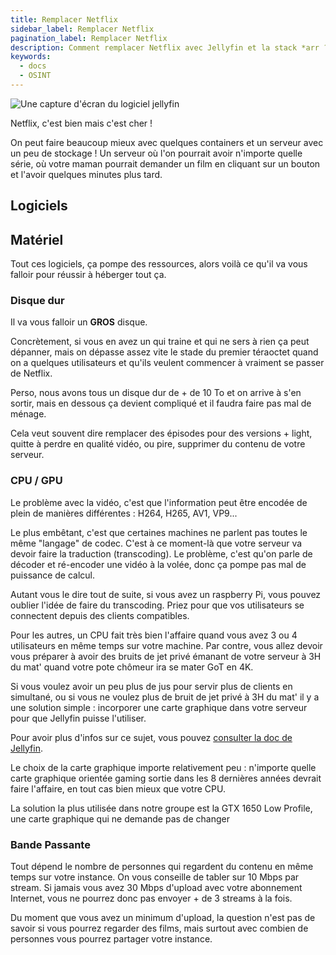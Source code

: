 ```yaml
---
title: Remplacer Netflix
sidebar_label: Remplacer Netflix
pagination_label: Remplacer Netflix
description: Comment remplacer Netflix avec Jellyfin et la stack *arr ?
keywords:
  - docs
  - OSINT
---
```


![Une capture d'écran du logiciel jellyfin](images/jellyfin_screen.png)

Netflix, c'est bien mais c'est cher !

On peut faire beaucoup mieux avec quelques containers et un serveur avec un peu de stockage ! Un serveur où l'on pourrait avoir n'importe quelle série, où votre maman pourrait demander un film en cliquant sur un bouton et l'avoir quelques minutes plus tard.

## Logiciels

## Matériel

Tout ces logiciels, ça pompe des ressources, alors voilà ce qu'il va vous falloir pour réussir à héberger tout ça.

### Disque dur

Il va vous falloir un **GROS** disque.

Concrètement, si vous en avez un qui traine et qui ne sers à rien ça peut dépanner, mais on dépasse assez vite le stade du premier téraoctet quand on a quelques utilisateurs et qu'ils veulent commencer à vraiment se passer de Netflix.

Perso, nous avons tous un disque dur de + de 10 To et on arrive à s'en sortir, mais en dessous ça devient compliqué et il faudra faire pas mal de ménage.

Cela veut souvent dire remplacer des épisodes pour des versions + light, quitte à perdre en qualité vidéo, ou pire, supprimer du contenu de votre serveur.

### CPU / GPU

Le problème avec la vidéo, c'est que l'information peut être encodée de plein de manières différentes : H264, H265, AV1, VP9...

Le plus embêtant, c'est que certaines machines ne parlent pas toutes le même "langage" de codec. C'est à ce moment-là que votre serveur va devoir faire la traduction (transcoding). Le problème, c'est qu'on parle de décoder et ré-encoder une vidéo à la volée, donc ça pompe pas mal de puissance de calcul.

Autant vous le dire tout de suite, si vous avez un raspberry Pi, vous pouvez oublier l'idée de faire du transcoding. Priez pour que vos utilisateurs se connectent depuis des clients compatibles.

Pour les autres, un CPU fait très bien l'affaire quand vous avez 3 ou 4 utilisateurs en même temps sur votre machine. Par contre, vous allez devoir vous préparer à avoir des bruits de jet privé émanant de votre serveur à 3H du mat' quand votre pote chômeur ira se mater GoT en 4K.

Si vous voulez avoir un peu plus de jus pour servir plus de clients en simultané, ou si vous ne voulez plus de bruit de jet privé à 3H du mat' il y a une solution simple : incorporer une carte graphique dans votre serveur pour que Jellyfin puisse l'utiliser.

Pour avoir plus d'infos sur ce sujet, vous pouvez [consulter la doc de Jellyfin](https://jellyfin.org/docs/general/administration/hardware-acceleration/).

Le choix de la carte graphique importe relativement peu : n'importe quelle carte graphique orientée gaming sortie dans les 8 dernières années devrait faire l'affaire, en tout cas bien mieux que votre CPU.

La solution la plus utilisée dans notre groupe est la GTX 1650 Low Profile, une carte graphique qui ne demande pas de changer

### Bande Passante

Tout dépend le nombre de personnes qui regardent du contenu en même temps sur votre instance. On vous conseille de tabler sur 10 Mbps par stream. Si jamais vous avez 30 Mbps d'upload avec votre abonnement Internet, vous ne pourrez donc pas envoyer + de 3 streams à la fois.

Du moment que vous avez un minimum d'upload, la question n'est pas de savoir si vous pourrez regarder des films, mais surtout avec combien de personnes vous pourrez partager votre instance.
